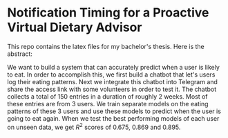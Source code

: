 # Notification Timing for a Proactive Virtual Dietary Advisor
This repo contains the latex files for my bachelor's thesis. Here is the abstract:

We want to build a system that can accurately predict when a user is likely to eat. 
In order to accomplish this, we first build a chatbot that let's users log their eating patterns.
Next we integrate this chatbot into Telegram and share the access link with some volunteers in order to test it.
The chatbot collects a total of 150 entries in a duration of roughly 2 weeks.
Most of these entries are from 3 users.
We train separate models on the eating patterns of these 3 users
and use these models to predict when the user is going to eat again.
When we test the best performing models of each user on unseen data,
we get $R^2$ scores of $0.675$, $0.869$ and $0.895$.
